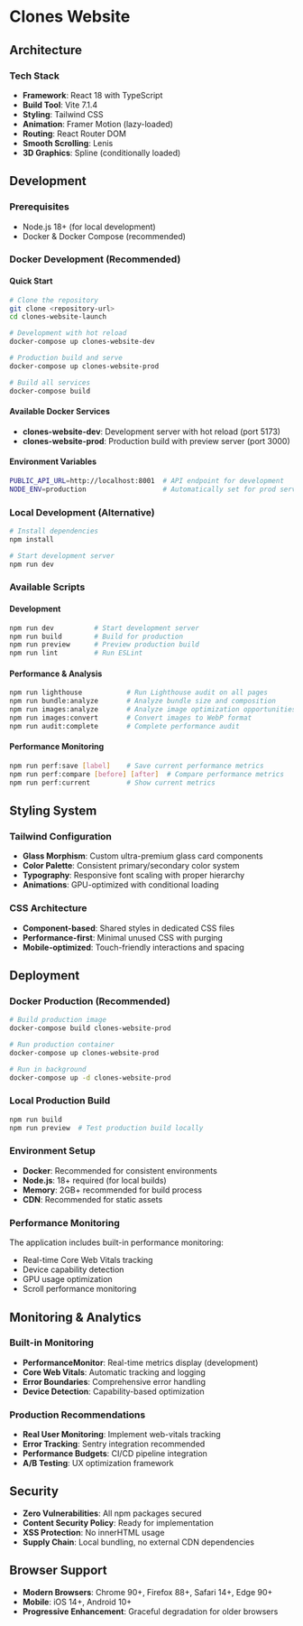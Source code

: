 # Clones Website

## Architecture

### Tech Stack
- **Framework**: React 18 with TypeScript
- **Build Tool**: Vite 7.1.4
- **Styling**: Tailwind CSS
- **Animation**: Framer Motion (lazy-loaded)
- **Routing**: React Router DOM
- **Smooth Scrolling**: Lenis
- **3D Graphics**: Spline (conditionally loaded)

## Development

### Prerequisites
- Node.js 18+ (for local development)
- Docker & Docker Compose (recommended)

### Docker Development (Recommended)

#### Quick Start
```bash
# Clone the repository
git clone <repository-url>
cd clones-website-launch

# Development with hot reload
docker-compose up clones-website-dev

# Production build and serve
docker-compose up clones-website-prod

# Build all services
docker-compose build
```

#### Available Docker Services
- **clones-website-dev**: Development server with hot reload (port 5173)
- **clones-website-prod**: Production build with preview server (port 3000)

#### Environment Variables
```bash
PUBLIC_API_URL=http://localhost:8001  # API endpoint for development
NODE_ENV=production                   # Automatically set for prod service
```

### Local Development (Alternative)
```bash
# Install dependencies
npm install

# Start development server
npm run dev
```

### Available Scripts

#### Development
```bash
npm run dev          # Start development server
npm run build        # Build for production
npm run preview      # Preview production build
npm run lint         # Run ESLint
```

#### Performance & Analysis
```bash
npm run lighthouse           # Run Lighthouse audit on all pages
npm run bundle:analyze       # Analyze bundle size and composition
npm run images:analyze       # Analyze image optimization opportunities
npm run images:convert       # Convert images to WebP format
npm run audit:complete       # Complete performance audit
```

#### Performance Monitoring
```bash
npm run perf:save [label]    # Save current performance metrics
npm run perf:compare [before] [after]  # Compare performance metrics
npm run perf:current         # Show current metrics
```

## Styling System

### Tailwind Configuration
- **Glass Morphism**: Custom ultra-premium glass card components
- **Color Palette**: Consistent primary/secondary color system
- **Typography**: Responsive font scaling with proper hierarchy
- **Animations**: GPU-optimized with conditional loading

### CSS Architecture
- **Component-based**: Shared styles in dedicated CSS files
- **Performance-first**: Minimal unused CSS with purging
- **Mobile-optimized**: Touch-friendly interactions and spacing

## Deployment

### Docker Production (Recommended)
```bash
# Build production image
docker-compose build clones-website-prod

# Run production container
docker-compose up clones-website-prod

# Run in background
docker-compose up -d clones-website-prod
```

### Local Production Build
```bash
npm run build
npm run preview  # Test production build locally
```

### Environment Setup
- **Docker**: Recommended for consistent environments
- **Node.js**: 18+ required (for local builds)
- **Memory**: 2GB+ recommended for build process
- **CDN**: Recommended for static assets

### Performance Monitoring
The application includes built-in performance monitoring:
- Real-time Core Web Vitals tracking
- Device capability detection
- GPU usage optimization
- Scroll performance monitoring

## Monitoring & Analytics

### Built-in Monitoring
- **PerformanceMonitor**: Real-time metrics display (development)
- **Core Web Vitals**: Automatic tracking and logging
- **Error Boundaries**: Comprehensive error handling
- **Device Detection**: Capability-based optimization

### Production Recommendations
- **Real User Monitoring**: Implement web-vitals tracking
- **Error Tracking**: Sentry integration recommended
- **Performance Budgets**: CI/CD pipeline integration
- **A/B Testing**: UX optimization framework

## Security

- **Zero Vulnerabilities**: All npm packages secured
- **Content Security Policy**: Ready for implementation
- **XSS Protection**: No innerHTML usage
- **Supply Chain**: Local bundling, no external CDN dependencies

## Browser Support

- **Modern Browsers**: Chrome 90+, Firefox 88+, Safari 14+, Edge 90+
- **Mobile**: iOS 14+, Android 10+
- **Progressive Enhancement**: Graceful degradation for older browsers
